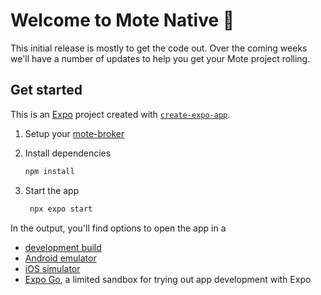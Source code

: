 # Welcome to Mote Native 👋
This initial release is mostly to get the code out.  Over the coming weeks we'll have a number of updates to help you get your Mote project rolling.

## Get started
This is an [Expo](https://expo.dev) project created with [`create-expo-app`](https://www.npmjs.com/package/create-expo-app).
1. Setup your [mote-broker]()
1. Install dependencies

   ```bash
   npm install
   ```

2. Start the app

   ```bash
    npx expo start
   ```

In the output, you'll find options to open the app in a

- [development build](https://docs.expo.dev/develop/development-builds/introduction/)
- [Android emulator](https://docs.expo.dev/workflow/android-studio-emulator/)
- [iOS simulator](https://docs.expo.dev/workflow/ios-simulator/)
- [Expo Go](https://expo.dev/go), a limited sandbox for trying out app development with Expo

